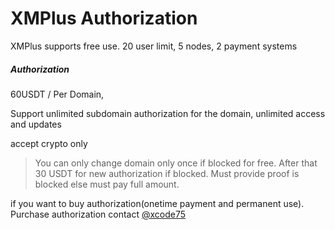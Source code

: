 # XMPlus Authorization

XMPlus supports free use. 20 user limit, 5 nodes, 2 payment systems

##### Authorization

60USDT / Per Domain, 

Support unlimited subdomain authorization for the domain, unlimited access and updates

accept crypto only

> You can only change domain only once if blocked for free. After that 30 USDT for new authorization if blocked. Must provide proof is blocked else must pay full amount.

if you want to buy authorization(onetime payment and permanent use). Purchase authorization contact [@xcode75](https://t.me/xcode75)
